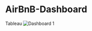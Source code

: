 # AirBnB-Dashboard
Tableau
![Dashboard 1](https://user-images.githubusercontent.com/101238604/208625434-2f9065e3-88a1-4a78-92f5-2e8deafac037.png)
